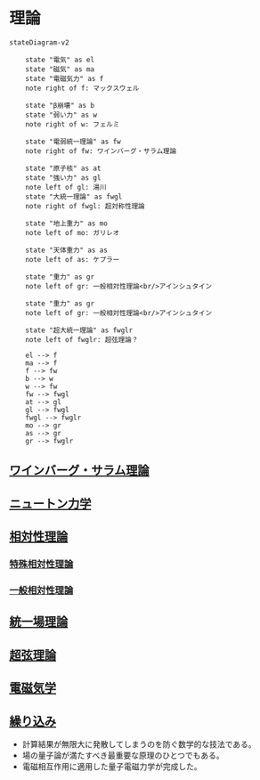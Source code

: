 # 理論

```mermaid
stateDiagram-v2

    state "電気" as el
    state "磁気" as ma
    state "電磁気力" as f
    note right of f: マックスウェル

    state "β崩壊" as b
    state "弱い力" as w
    note right of w: フェルミ

    state "電弱統一理論" as fw
    note right of fw: ワインバーグ・サラム理論

    state "原子核" as at
    state "強い力" as gl
    note left of gl: 湯川
    state "大統一理論" as fwgl
    note right of fwgl: 超対称性理論

    state "地上重力" as mo
    note left of mo: ガリレオ

    state "天体重力" as as
    note left of as: ケプラー

    state "重力" as gr
    note left of gr: 一般相対性理論<br/>アインシュタイン
    
    state "重力" as gr
    note left of gr: 一般相対性理論<br/>アインシュタイン

    state "超大統一理論" as fwglr
    note left of fwglr: 超弦理論？

    el --> f
    ma --> f
    f --> fw
    b --> w
    w --> fw
    fw --> fwgl
    at --> gl
    gl --> fwgl
    fwgl --> fwglr
    mo --> gr
    as --> gr
    gr --> fwglr
```

## [ワインバーグ・サラム理論](https://ja.wikipedia.org/wiki/%E3%83%AF%E3%82%A4%E3%83%B3%E3%83%90%E3%83%BC%E3%82%B0%EF%BC%9D%E3%82%B5%E3%83%A9%E3%83%A0%E7%90%86%E8%AB%96)

## [ニュートン力学](https://ja.wikipedia.org/wiki/%E3%83%8B%E3%83%A5%E3%83%BC%E3%83%88%E3%83%B3%E5%8A%9B%E5%AD%A6)

## [相対性理論](https://ja.wikipedia.org/wiki/%E7%9B%B8%E5%AF%BE%E6%80%A7%E7%90%86%E8%AB%96)

### [特殊相対性理論](https://ja.wikipedia.org/wiki/%E7%89%B9%E6%AE%8A%E7%9B%B8%E5%AF%BE%E6%80%A7%E7%90%86%E8%AB%96)

### [一般相対性理論](https://ja.wikipedia.org/wiki/%E4%B8%80%E8%88%AC%E7%9B%B8%E5%AF%BE%E6%80%A7%E7%90%86%E8%AB%96)

## [統一場理論](https://ja.wikipedia.org/wiki/%E7%B5%B1%E4%B8%80%E5%A0%B4%E7%90%86%E8%AB%96)

## [超弦理論](https://ja.wikipedia.org/wiki/%E8%B6%85%E5%BC%A6%E7%90%86%E8%AB%96)

## [電磁気学](https://ja.wikipedia.org/wiki/%E9%9B%BB%E7%A3%81%E6%B0%97%E5%AD%A6)

## [繰り込み](https://ja.wikipedia.org/wiki/%E7%B9%B0%E3%82%8A%E8%BE%BC%E3%81%BF)

- 計算結果が無限大に発散してしまうのを防ぐ数学的な技法である。
- 場の量子論が満たすべき最重要な原理のひとつでもある。
- 電磁相互作用に適用した量子電磁力学が完成した。